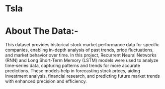 # Tsla
# About The Data:-
This dataset provides historical stock market performance data for specific companies, enabling in-depth analysis of past trends, price fluctuations, and market behavior over time.
In this project, Recurrent Neural Networks (RNN) and Long Short-Term Memory (LSTM) models were used to analyze time-series data, capturing patterns and trends for more accurate predictions. 
These models help in forecasting stock prices, aiding investment analysis, financial research, and predicting future market trends with enhanced precision and efficiency.

